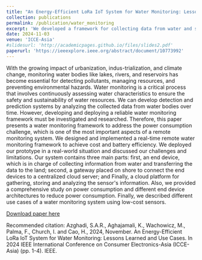 ```yaml
---
title: "An Energy-Efficient LoRa IoT System for Water Monitoring: Lessons Learned and Use Cases"
collection: publications
permalink: /publication/water_monitoring
excerpt: 'We developed a framework for collecting data from water and storing in the cloud'
date: 2024-11-03
venue: 'ICCE-Asia'
#slidesurl: 'http://academicpages.github.io/files/slides2.pdf'
paperurl: 'https://ieeexplore.ieee.org/abstract/document/10773992'
---
```

With the growing impact of urbanization, indus-trialization, and climate change, monitoring water bodies like lakes, rivers, and reservoirs has become essential for detecting pollutants, managing resources, and preventing environmental hazards. Water monitoring is a critical process that involves continuously assessing water characteristics to ensure the safety and sustainability of water resources. We can develop detection and prediction systems by analyzing the collected data from water bodies over time. However, developing and deploying a reliable water monitoring framework must be investigated and researched. Therefore, this paper presents a water monitoring framework to address the power consumption challenge, which is one of the most important aspects of a remote monitoring system. We designed and implemented a real-time remote water monitoring framework to achieve cost and battery efficiency. We deployed our prototype in a real-world situation and discussed our challenges and limitations. Our system contains three main parts: first, an end device, which is in charge of collecting information from water and transferring the data to the land; second, a gateway placed on shore to connect the end devices to a centralized cloud server; and Finally, a cloud platform for gathering, storing and analyzing the sensor's information. Also, we provided a comprehensive study on power consumption and different end device architectures to reduce power consumption. Finally, we described different use cases of a water monitoring system using low-cost sensors.

[Download paper here](https://ieeexplore.ieee.org/iel8/10773618/10773627/10773992.pdf)

Recommended citation:
Azghadi, S.A.R., Aghajamali, K., Wachowicz, M., Palma, F., Church, I. and Cao, H., 2024, November. An Energy-Efficient LoRa IoT System for Water Monitoring: Lessons Learned and Use Cases. In 2024 IEEE International Conference on Consumer Electronics-Asia (ICCE-Asia) (pp. 1-4). IEEE.